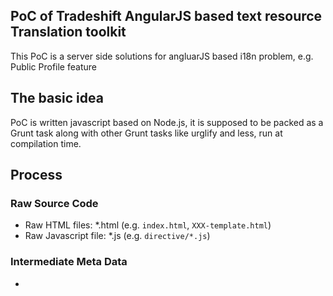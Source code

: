 PoC of Tradeshift AngularJS based text resource Translation toolkit
--------------

This PoC is a server side solutions for angluarJS based i18n problem,
	e.g. Public Profile feature

## The basic idea

PoC is written javascript based on Node.js, it is supposed to be packed as a Grunt task along with other Grunt tasks like
urglify and less, run at compilation time.

## Process


### Raw Source Code

* Raw HTML files: *.html (e.g. `index.html`, `XXX-template.html`)
* Raw Javascript file: *.js (e.g. `directive/*.js`)

### Intermediate Meta Data

* 
